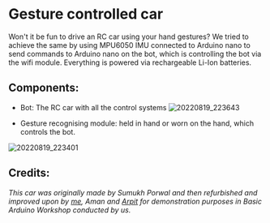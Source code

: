 # Gesture controlled car

Won't it be fun to drive an RC car using your hand gestures? We tried to achieve the same by using MPU6050 IMU connected to Arduino nano to send commands to Arduino nano 
on the bot, which is controlling the bot via the wifi module. Everything is powered via rechargeable Li-Ion batteries.

## Components:

- Bot: The RC car with all the control systems
  ![20220819_223643](https://github.com/ChiragKotian/Gesture-controlled-car/assets/117931123/a28f7940-9484-4d49-b4e2-c113ed6d3b91)

- Gesture recognising module: held in hand or worn on the hand, which controls the bot.

![20220819_223401](https://github.com/ChiragKotian/Gesture-controlled-car/assets/117931123/4ff43ce8-07ee-45e6-8099-43c495fac181)

## Credits:
_This car was originally made by Sumukh Porwal and then refurbished and improved upon by [me](https://chiragkotian.github.io), Aman and [Arpit](https://github.com/arpitguptagithub) for demonstration purposes in Basic Arduino Workshop conducted by us._
